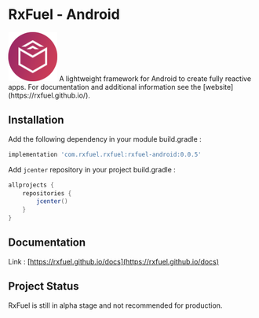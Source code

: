 # RxFuel - Android
<img src="https://raw.githubusercontent.com/rxfuel/rxfuel.github.io/master/assets/images/logo_colored.png" width="100" height="100">
A lightweight framework for Android to create fully reactive apps. 
For documentation and additional information see the [website](https://rxfuel.github.io/).

## Installation

Add the following dependency in your module build.gradle :

```gradle
implementation 'com.rxfuel.rxfuel:rxfuel-android:0.0.5'
```

Add `jcenter` repository in your project build.gradle : 

```gradle
allprojects {
    repositories {
        jcenter()
    }
}
```

## Documentation

Link : [https://rxfuel.github.io/docs](https://rxfuel.github.io/docs)

## Project Status

RxFuel is still in alpha stage and not recommended for production.
